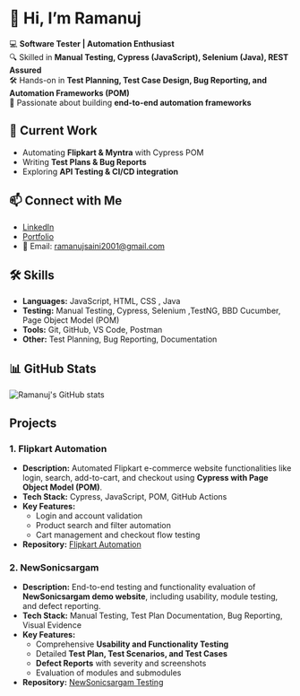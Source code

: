 # 👋 Hi, I’m Ramanuj  

💻 **Software Tester | Automation Enthusiast**  
🔍 Skilled in **Manual Testing, Cypress (JavaScript), Selenium (Java), REST Assured**  
🛠 Hands-on in **Test Planning, Test Case Design, Bug Reporting, and Automation Frameworks (POM)**  
🚀 Passionate about building **end-to-end automation frameworks**  

## 🌟 Current Work  
- Automating **Flipkart & Myntra** with Cypress POM  
- Writing **Test Plans & Bug Reports**  
- Exploring **API Testing & CI/CD integration**  

## 📫 Connect with Me  
- [LinkedIn](https://www.linkedin.com/in/ramanuj-saini-a45465201) 
- [Portfolio](https://ramanuj2001.github.io/Portfolio/)  
- 📧 Email: ramanujsaini2001@gmail.com

## 🛠️ Skills
- **Languages:** JavaScript, HTML, CSS , Java 
- **Testing:** Manual Testing, Cypress, Selenium ,TestNG, BBD Cucumber, Page Object Model (POM)  
- **Tools:** Git, GitHub, VS Code, Postman  
- **Other:** Test Planning, Bug Reporting, Documentation

## 📊 GitHub Stats
![Ramanuj's GitHub stats](https://github-readme-stats.vercel.app/api?username=Ramanuj2001&show_icons=true&theme=tokyonight)



## Projects

### 1. Flipkart Automation
- **Description:** Automated Flipkart e-commerce website functionalities like login, search, add-to-cart, and checkout using **Cypress with Page Object Model (POM)**.  
- **Tech Stack:** Cypress, JavaScript, POM, GitHub Actions  
- **Key Features:**
  - Login and account validation
  - Product search and filter automation
  - Cart management and checkout flow testing  
- **Repository:** [Flipkart Automation](https://github.com/Ramanuj2001/Flipkart-testing)  



### 2. NewSonicsargam
- **Description:** End-to-end testing and functionality evaluation of **NewSonicsargam demo website**, including usability, module testing, and defect reporting.  
- **Tech Stack:** Manual Testing, Test Plan Documentation, Bug Reporting, Visual Evidence  
- **Key Features:**
  - Comprehensive **Usability and Functionality Testing**
  - Detailed **Test Plan, Test Scenarios, and Test Cases**
  - **Defect Reports** with severity and screenshots
  - Evaluation of modules and submodules  
- **Repository:** [NewSonicsargam Testing](https://github.com/Ramanuj2001/NewsonicSargam)  

